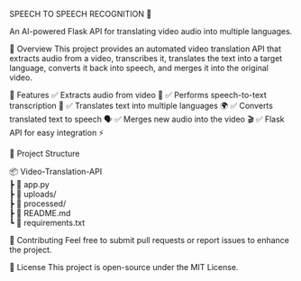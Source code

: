 SPEECH TO SPEECH RECOGNITION 🎥

An AI-powered Flask API for translating video audio into multiple languages.

📌 Overview
This project provides an automated video translation API that extracts audio from a video, transcribes it, translates the text into a target language, converts it back into speech, and merges it into the original video.

🚀 Features
✅ Extracts audio from video 🎵
✅ Performs speech-to-text transcription 📝
✅ Translates text into multiple languages 🌍
✅ Converts translated text to speech 🗣️
✅ Merges new audio into the video 🎬
✅ Flask API for easy integration ⚡

📂 Project Structure

📦 Video-Translation-API  
 ┣ 📜 app.py                 
 ┣ 📜 uploads/               
 ┣ 📜 processed/            
 ┣ 📜 README.md               
 ┗ 📜 requirements.txt 

 🤝 Contributing
Feel free to submit pull requests or report issues to enhance the project.

📜 License
This project is open-source under the MIT License.
